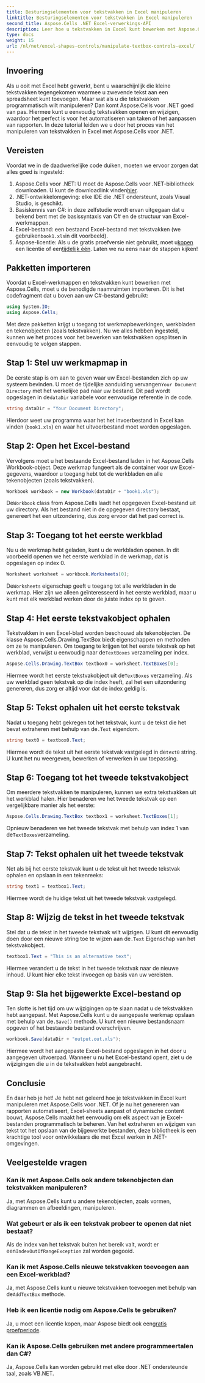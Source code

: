 ```yaml
---
title: Besturingselementen voor tekstvakken in Excel manipuleren
linktitle: Besturingselementen voor tekstvakken in Excel manipuleren
second_title: Aspose.Cells .NET Excel-verwerkings-API
description: Leer hoe u tekstvakken in Excel kunt bewerken met Aspose.Cells voor .NET met deze eenvoudig te volgen, stapsgewijze zelfstudie.
type: docs
weight: 15
url: /nl/net/excel-shapes-controls/manipulate-textbox-controls-excel/
---
```

## Invoering
Als u ooit met Excel hebt gewerkt, bent u waarschijnlijk die kleine tekstvakken tegengekomen waarmee u zwevende tekst aan een spreadsheet kunt toevoegen. Maar wat als u die tekstvakken programmatisch wilt manipuleren? Dan komt Aspose.Cells voor .NET goed van pas. Hiermee kunt u eenvoudig tekstvakken openen en wijzigen, waardoor het perfect is voor het automatiseren van taken of het aanpassen van rapporten. In deze tutorial leiden we u door het proces van het manipuleren van tekstvakken in Excel met Aspose.Cells voor .NET.
## Vereisten
Voordat we in de daadwerkelijke code duiken, moeten we ervoor zorgen dat alles goed is ingesteld:
1.  Aspose.Cells voor .NET: U moet de Aspose.Cells voor .NET-bibliotheek downloaden. U kunt de downloadlink vinden[hier](https://releases.aspose.com/cells/net/).
2. .NET-ontwikkelomgeving: elke IDE die .NET ondersteunt, zoals Visual Studio, is geschikt.
3. Basiskennis van C#: in deze zelfstudie wordt ervan uitgegaan dat u bekend bent met de basissyntaxis van C# en de structuur van Excel-werkmappen.
4.  Excel-bestand: een bestaand Excel-bestand met tekstvakken (we gebruiken`book1.xls`in dit voorbeeld).
5.  Aspose-licentie: Als u de gratis proefversie niet gebruikt, moet u[kopen](https://purchase.aspose.com/buy) een licentie of een[tijdelijk één](https://purchase.aspose.com/temporary-license/).
Laten we nu eens naar de stappen kijken!
## Pakketten importeren
Voordat u Excel-werkmappen en tekstvakken kunt bewerken met Aspose.Cells, moet u de benodigde naamruimten importeren. Dit is het codefragment dat u boven aan uw C#-bestand gebruikt:
```csharp
using System.IO;
using Aspose.Cells;
```
Met deze pakketten krijgt u toegang tot werkmapbewerkingen, werkbladen en tekenobjecten (zoals tekstvakken).
Nu we alles hebben ingesteld, kunnen we het proces voor het bewerken van tekstvakken opsplitsen in eenvoudig te volgen stappen.
## Stap 1: Stel uw werkmapmap in
 De eerste stap is om aan te geven waar uw Excel-bestanden zich op uw systeem bevinden. U moet de tijdelijke aanduiding vervangen`Your Document Directory` met het werkelijke pad naar uw bestand. Dit pad wordt opgeslagen in de`dataDir` variabele voor eenvoudige referentie in de code.
```csharp
string dataDir = "Your Document Directory";
```
Hierdoor weet uw programma waar het het invoerbestand in Excel kan vinden (`book1.xls`) en waar het uitvoerbestand moet worden opgeslagen.
## Stap 2: Open het Excel-bestand
Vervolgens moet u het bestaande Excel-bestand laden in het Aspose.Cells Workbook-object. Deze werkmap fungeert als de container voor uw Excel-gegevens, waardoor u toegang hebt tot de werkbladen en alle tekenobjecten (zoals tekstvakken).
```csharp
Workbook workbook = new Workbook(dataDir + "book1.xls");
```
 De`Workbook` class from Aspose.Cells laadt het opgegeven Excel-bestand uit uw directory. Als het bestand niet in de opgegeven directory bestaat, genereert het een uitzondering, dus zorg ervoor dat het pad correct is.
## Stap 3: Toegang tot het eerste werkblad
Nu u de werkmap hebt geladen, kunt u de werkbladen openen. In dit voorbeeld openen we het eerste werkblad in de werkmap, dat is opgeslagen op index 0.
```csharp
Worksheet worksheet = workbook.Worksheets[0];
```
 De`Worksheets` eigenschap geeft u toegang tot alle werkbladen in de werkmap. Hier zijn we alleen geïnteresseerd in het eerste werkblad, maar u kunt met elk werkblad werken door de juiste index op te geven.
## Stap 4: Het eerste tekstvakobject ophalen
Tekstvakken in een Excel-blad worden beschouwd als tekenobjecten. De klasse Aspose.Cells.Drawing.TextBox biedt eigenschappen en methoden om ze te manipuleren. Om toegang te krijgen tot het eerste tekstvak op het werkblad, verwijst u eenvoudig naar de`TextBoxes` verzameling per index.
```csharp
Aspose.Cells.Drawing.TextBox textbox0 = worksheet.TextBoxes[0];
```
 Hiermee wordt het eerste tekstvakobject uit de`TextBoxes` verzameling. Als uw werkblad geen tekstvak op die index heeft, zal het een uitzondering genereren, dus zorg er altijd voor dat de index geldig is.
## Stap 5: Tekst ophalen uit het eerste tekstvak
 Nadat u toegang hebt gekregen tot het tekstvak, kunt u de tekst die het bevat extraheren met behulp van de`.Text` eigendom.
```csharp
string text0 = textbox0.Text;
```
 Hiermee wordt de tekst uit het eerste tekstvak vastgelegd in de`text0` string. U kunt het nu weergeven, bewerken of verwerken in uw toepassing.
## Stap 6: Toegang tot het tweede tekstvakobject
Om meerdere tekstvakken te manipuleren, kunnen we extra tekstvakken uit het werkblad halen. Hier benaderen we het tweede tekstvak op een vergelijkbare manier als het eerste:
```csharp
Aspose.Cells.Drawing.TextBox textbox1 = worksheet.TextBoxes[1];
```
Opnieuw benaderen we het tweede tekstvak met behulp van index 1 van de`TextBoxes`verzameling.
## Stap 7: Tekst ophalen uit het tweede tekstvak
Net als bij het eerste tekstvak kunt u de tekst uit het tweede tekstvak ophalen en opslaan in een tekenreeks:
```csharp
string text1 = textbox1.Text;
```
Hiermee wordt de huidige tekst uit het tweede tekstvak vastgelegd.
## Stap 8: Wijzig de tekst in het tweede tekstvak
 Stel dat u de tekst in het tweede tekstvak wilt wijzigen. U kunt dit eenvoudig doen door een nieuwe string toe te wijzen aan de`.Text` Eigenschap van het tekstvakobject.
```csharp
textbox1.Text = "This is an alternative text";
```
Hiermee verandert u de tekst in het tweede tekstvak naar de nieuwe inhoud. U kunt hier elke tekst invoegen op basis van uw vereisten.
## Stap 9: Sla het bijgewerkte Excel-bestand op
 Ten slotte is het tijd om uw wijzigingen op te slaan nadat u de tekstvakken hebt aangepast. Met Aspose.Cells kunt u de aangepaste werkmap opslaan met behulp van de`.Save()` methode. U kunt een nieuwe bestandsnaam opgeven of het bestaande bestand overschrijven.
```csharp
workbook.Save(dataDir + "output.out.xls");
```
Hiermee wordt het aangepaste Excel-bestand opgeslagen in het door u aangegeven uitvoerpad. Wanneer u nu het Excel-bestand opent, ziet u de wijzigingen die u in de tekstvakken hebt aangebracht.
## Conclusie
En daar heb je het! Je hebt net geleerd hoe je tekstvakken in Excel kunt manipuleren met Aspose.Cells voor .NET. Of je nu het genereren van rapporten automatiseert, Excel-sheets aanpast of dynamische content bouwt, Aspose.Cells maakt het eenvoudig om elk aspect van je Excel-bestanden programmatisch te beheren. Van het extraheren en wijzigen van tekst tot het opslaan van de bijgewerkte bestanden, deze bibliotheek is een krachtige tool voor ontwikkelaars die met Excel werken in .NET-omgevingen.
## Veelgestelde vragen
### Kan ik met Aspose.Cells ook andere tekenobjecten dan tekstvakken manipuleren?
Ja, met Aspose.Cells kunt u andere tekenobjecten, zoals vormen, diagrammen en afbeeldingen, manipuleren.
### Wat gebeurt er als ik een tekstvak probeer te openen dat niet bestaat?
 Als de index van het tekstvak buiten het bereik valt, wordt er een`IndexOutOfRangeException` zal worden gegooid.
### Kan ik met Aspose.Cells nieuwe tekstvakken toevoegen aan een Excel-werkblad?
 Ja, met Aspose.Cells kunt u nieuwe tekstvakken toevoegen met behulp van de`AddTextBox` methode.
### Heb ik een licentie nodig om Aspose.Cells te gebruiken?
 Ja, u moet een licentie kopen, maar Aspose biedt ook een[gratis proefperiode](https://releases.aspose.com/).
### Kan ik Aspose.Cells gebruiken met andere programmeertalen dan C#?
Ja, Aspose.Cells kan worden gebruikt met elke door .NET ondersteunde taal, zoals VB.NET.